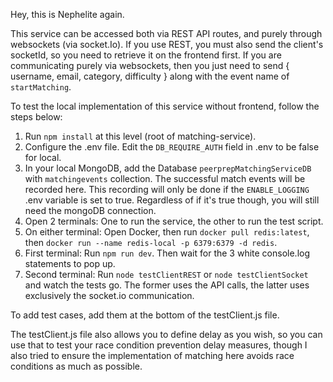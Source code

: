 Hey, this is Nephelite again. 

This service can be accessed both via REST API routes, and purely through websockets (via socket.Io). If you use REST, you must also send the client's socketId, so you need to retrieve it on the frontend first. If you are communicating purely via websockets, then you just need to send { username, email, category, difficulty } along with the event name of `startMatching`.

To test the local implementation of this service without frontend, follow the steps below:

1. Run `npm install` at this level (root of matching-service).
2. Configure the .env file. Edit the `DB_REQUIRE_AUTH` field in .env to be false for local.
3. In your local MongoDB, add the Database `peerprepMatchingServiceDB` with `matchingevents` collection. The successful match events will be recorded here. This recording will only be done if the `ENABLE_LOGGING` .env variable is set to true. Regardless of if it's true though, you will still need the mongoDB connection.
4. Open 2 terminals: One to run the service, the other to run the test script.
5. On either terminal: Open Docker, then run `docker pull redis:latest`, then `docker run --name redis-local -p 6379:6379 -d redis`.
6. First terminal: Run `npm run dev`. Then wait for the 3 white console.log statements to pop up.
7. Second terminal: Run `node testClientREST` or `node testClientSocket` and watch the tests go. The former uses the API calls, the latter uses exclusively the socket.io communication.

To add test cases, add them at the bottom of the testClient.js file.

The testClient.js file also allows you to define delay as you wish, so you can use that to test your race condition prevention delay measures, though I also tried to ensure the implementation of matching here avoids race conditions as much as possible.
